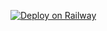 [![Deploy on Railway](https://railway.app/button.svg)](https://railway.app/template/JhUQfU?referralCode=ftjDaI)